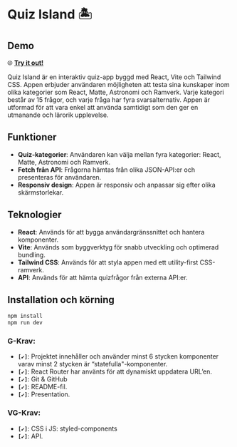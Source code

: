 # Quiz Island 🏝️

## Demo
🌐 **[Try it out!]()**  

Quiz Island är en interaktiv quiz-app byggd med React, Vite och Tailwind CSS. Appen erbjuder användaren möjligheten att testa sina kunskaper inom olika kategorier som React, Matte, Astronomi och Ramverk. Varje kategori består av 15 frågor, och varje fråga har fyra svarsalternativ. Appen är utformad för att vara enkel att använda samtidigt som den ger en utmanande och lärorik upplevelse.

## Funktioner

- **Quiz-kategorier**: Användaren kan välja mellan fyra kategorier: React, Matte, Astronomi och Ramverk.
- **Fetch från API**: Frågorna hämtas från olika JSON-API:er och presenteras för användaren.
- **Responsiv design**: Appen är responsiv och anpassar sig efter olika skärmstorlekar.

## Teknologier

- **React**: Används för att bygga användargränssnittet och hantera komponenter.
- **Vite**: Används som byggverktyg för snabb utveckling och optimerad bundling.
- **Tailwind CSS**: Används för att styla appen med ett utility-first CSS-ramverk.
- **API**: Används för att hämta quizfrågor från externa API:er.

## Installation och körning

   ```bash
  npm install
  npm run dev
  ```

  ### G-Krav:
- **`[✔️]`**: Projektet innehåller och använder minst 6 stycken komponenter varav minst 2 stycken är “statefulla"-komponenter.
- **`[✔️]`**: React Router har använts för att dynamiskt uppdatera URL’en.
- **`[✔️]`**: Git & GitHub
- **`[✔️]`**: README-fil.
- **`[✔️]`**: Presentation.

### VG-Krav:
- **`[✔️]`**: CSS i JS: styled-components
- **`[✔️]`**: API.

